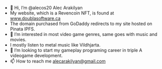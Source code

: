 - 👋 Hi, I’m @alecos20 Alec Arakilyan
- My website, which is a Revencoin NFT, is found at www.doublasoftware.ca 
- The domain purchased from GoDaddy redirects to my site hosted on Pinata IPFS. 
- 👀 I’m interested in most video game genres, same goes with music and movies. 
- I mostly listen to metal music like Vildhjarta.
- 💞️ I’m looking to start my gameplay programing career in triple A videogame development.
- 📫 How to reach me alecarakilyan@gmail.com

<!---
alecos20/alecos20 is a ✨ special ✨ repository because its `README.md` (this file) appears on your GitHub profile.
You can click the Preview link to take a look at your changes.
--->
